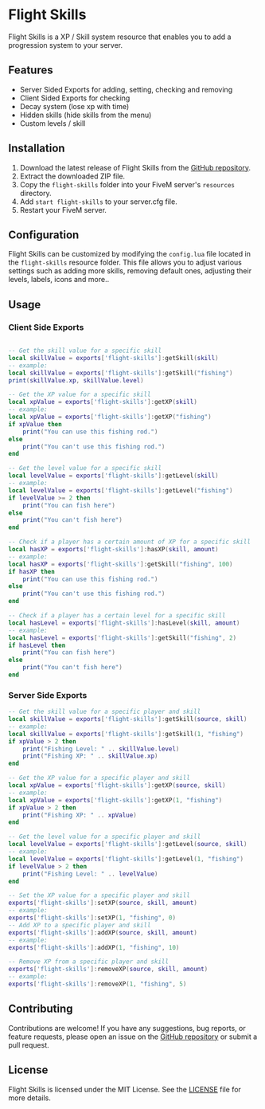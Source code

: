 # Flight Skills

Flight Skills is a XP / Skill system resource that enables you to add a progression system to your server.

## Features

- Server Sided Exports for adding, setting, checking and removing
- Client Sided Exports for checking
- Decay system (lose xp with time)
- Hidden skills (hide skills from the menu)
- Custom levels / skill

## Installation

1. Download the latest release of Flight Skills from the [GitHub repository](https://github.com/elajnabe/flight-skills).
2. Extract the downloaded ZIP file.
3. Copy the `flight-skills` folder into your FiveM server's `resources` directory.
4. Add `start flight-skills` to your server.cfg file.
5. Restart your FiveM server.

## Configuration

Flight Skills can be customized by modifying the `config.lua` file located in the `flight-skills` resource folder. This file allows you to adjust various settings such as adding more skills, removing default ones, adjusting their levels, labels, icons and more..

## Usage

### Client Side Exports

```lua

-- Get the skill value for a specific skill
local skillValue = exports['flight-skills']:getSkill(skill)
-- example:
local skillValue = exports['flight-skills']:getSkill("fishing")
print(skillValue.xp, skillValue.level)

-- Get the XP value for a specific skill
local xpValue = exports['flight-skills']:getXP(skill)
-- example:
local xpValue = exports['flight-skills']:getXP("fishing")
if xpValue then
    print("You can use this fishing rod.")
else
    print("You can't use this fishing rod.")
end

-- Get the level value for a specific skill
local levelValue = exports['flight-skills']:getLevel(skill)
-- example:
local levelValue = exports['flight-skills']:getLevel("fishing")
if levelValue >= 2 then
    print("You can fish here")
else
    print("You can't fish here")
end

-- Check if a player has a certain amount of XP for a specific skill
local hasXP = exports['flight-skills']:hasXP(skill, amount)
-- example:
local hasXP = exports['flight-skills']:getSkill("fishing", 100)
if hasXP then
    print("You can use this fishing rod.")
else
    print("You can't use this fishing rod.")
end

-- Check if a player has a certain level for a specific skill
local hasLevel = exports['flight-skills']:hasLevel(skill, amount)
-- example:
local hasLevel = exports['flight-skills']:getSkill("fishing", 2)
if hasLevel then
    print("You can fish here")
else
    print("You can't fish here")
end
```

### Server Side Exports

```lua
-- Get the skill value for a specific player and skill
local skillValue = exports['flight-skills']:getSkill(source, skill)
-- example:
local skillValue = exports['flight-skills']:getSkill(1, "fishing")
if xpValue > 2 then
    print("Fishing Level: " .. skillValue.level)
    print("Fishing XP: " .. skillValue.xp)
end

-- Get the XP value for a specific player and skill
local xpValue = exports['flight-skills']:getXP(source, skill)
-- example:
local xpValue = exports['flight-skills']:getXP(1, "fishing")
if xpValue > 2 then
    print("Fishing XP: " .. xpValue)
end

-- Get the level value for a specific player and skill
local levelValue = exports['flight-skills']:getLevel(source, skill)
-- example:
local levelValue = exports['flight-skills']:getLevel(1, "fishing")
if levelValue > 2 then
    print("Fishing Level: " .. levelValue)
end

-- Set the XP value for a specific player and skill
exports['flight-skills']:setXP(source, skill, amount)
-- example:
exports['flight-skills']:setXP(1, "fishing", 0)
-- Add XP to a specific player and skill
exports['flight-skills']:addXP(source, skill, amount)
-- example:
exports['flight-skills']:addXP(1, "fishing", 10)

-- Remove XP from a specific player and skill
exports['flight-skills']:removeXP(source, skill, amount)
-- example:
exports['flight-skills']:removeXP(1, "fishing", 5)
```

## Contributing

Contributions are welcome! If you have any suggestions, bug reports, or feature requests, please open an issue on the [GitHub repository](https://github.com/elajnabe/flight-skills/issues) or submit a pull request.

## License

Flight Skills is licensed under the MIT License. See the [LICENSE](https://github.com/elajnabe/flight-skills/blob/main/LICENSE) file for more details.
